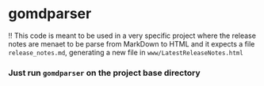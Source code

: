# gomdparser

!! This code is meant to be used in a very specific project where the release notes are menaet to be parse from MarkDown to HTML and it expects a file `release_notes.md`, generating a new file in `www/LatestReleaseNotes.html`

### Just run `gomdparser` on the project base directory